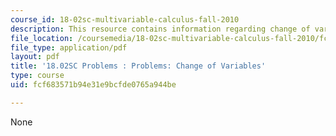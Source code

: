 ```yaml
---
course_id: 18-02sc-multivariable-calculus-fall-2010
description: This resource contains information regarding change of variables.
file_location: /coursemedia/18-02sc-multivariable-calculus-fall-2010/fcf683571b94e31e9bcfde0765a944be_MIT18_02SC_pb_53_quest.pdf
file_type: application/pdf
layout: pdf
title: '18.02SC Problems : Problems: Change of Variables'
type: course
uid: fcf683571b94e31e9bcfde0765a944be

---
```

None